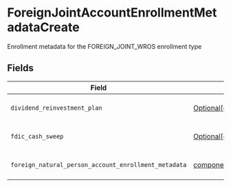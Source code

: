 # ForeignJointAccountEnrollmentMetadataCreate

Enrollment metadata for the FOREIGN_JOINT_WROS enrollment type


## Fields

| Field                                                                                                                                                                                      | Type                                                                                                                                                                                       | Required                                                                                                                                                                                   | Description                                                                                                                                                                                | Example                                                                                                                                                                                    |
| ------------------------------------------------------------------------------------------------------------------------------------------------------------------------------------------ | ------------------------------------------------------------------------------------------------------------------------------------------------------------------------------------------ | ------------------------------------------------------------------------------------------------------------------------------------------------------------------------------------------ | ------------------------------------------------------------------------------------------------------------------------------------------------------------------------------------------ | ------------------------------------------------------------------------------------------------------------------------------------------------------------------------------------------ |
| `dividend_reinvestment_plan`                                                                                                                                                               | [Optional[components.ForeignJointAccountEnrollmentMetadataCreateDividendReinvestmentPlan]](../../models/components/foreignjointaccountenrollmentmetadatacreatedividendreinvestmentplan.md) | :heavy_minus_sign:                                                                                                                                                                         | Option to auto-enroll in Dividend Reinvestment; defaults to DIVIDEND_REINVESTMENT_ENROLL                                                                                                   | DIVIDEND_REINVESTMENT_ENROLL                                                                                                                                                               |
| `fdic_cash_sweep`                                                                                                                                                                          | [Optional[components.ForeignJointAccountEnrollmentMetadataCreateFdicCashSweep]](../../models/components/foreignjointaccountenrollmentmetadatacreatefdiccashsweep.md)                       | :heavy_minus_sign:                                                                                                                                                                         | Option to auto-enroll in FDIC cash sweep; defaults to FDIC_CASH_SWEEP_ENROLL                                                                                                               | FDIC_CASH_SWEEP_ENROLL                                                                                                                                                                     |
| `foreign_natural_person_account_enrollment_metadata`                                                                                                                                       | [components.ForeignNaturalPersonAccountEnrollmentMetadataCreate](../../models/components/foreignnaturalpersonaccountenrollmentmetadatacreate.md)                                           | :heavy_check_mark:                                                                                                                                                                         | Enrollment metadata for Accounts that have a foreign Legal Natural Person owner.                                                                                                           |                                                                                                                                                                                            |